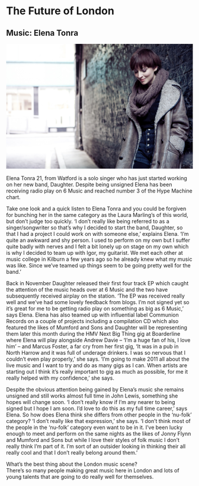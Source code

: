 # The Future of London
## Music: Elena Tonra

<img src="/Images/Jay%20McLaughlin/MCLAUGHLIN_110121_00585-Edit.JPG">

Elena Tonra 21, from Watford is a solo singer who has just started working on her new band, Daughter. 
Despite being unsigned Elena has been receiving radio play on 6 Music and reached number 3 of the Hype Machine chart.

Take one look and a quick listen to Elena Tonra and you could be forgiven for bunching her in the same category as the Laura Marling’s of this world, but don’t judge too quickly. ‘I don’t really like being referred to as a singer/songwriter so that’s why I decided to start the band, Daughter, so that I had a project I could work on with someone else,’ explains Elena. ‘I’m quite an awkward and shy person. I used to perform on my own but I suffer quite badly with nerves and I felt a bit lonely up on stage on my own which is why I decided to team up with Igor, my guitarist. We met each other at music college in Kilburn a few years ago so he already knew what my music was like. Since we’ve teamed up things seem to be going pretty well for the band.’ 

Back in November Daughter released their first four track EP which caught the attention of the music heads over at 6 Music and the two have subsequently received airplay on the station. ‘The EP was received really well and we’ve had some lovely feedback from blogs. I’m not signed yet so it’s great for me to be getting radio play on something as big as 6 Music,’ says Elena. Elena has also teamed up with influential label Communion Records on a couple of projects including a compilation CD which also featured the likes of Mumford and Sons and Daughter will be representing them later this month during the HMV Next Big Thing gig at Boarderline where Elena will play alongside Andrew Davie – ‘I’m a huge fan of his, I love him’ – and Marcus Foster, a far cry from her first gig, ‘It was in a pub in North Harrow and it was full of underage drinkers. I was so nervous that I couldn’t even play properly,’ she says. ‘I’m going to make 2011 all about the live music and I want to try and do as many gigs as I can. When artists are starting out I think it’s really important to gig as much as possible, for me it really helped with my confidence,’ she says. 

Despite the obvious attention being gained by Elena’s music she remains unsigned and still works almost full time in John Lewis, something she hopes will change soon. ‘I don’t really know if I’m any nearer to being signed but I hope I am soon. I’d love to do this as my full time career,’ says Elena. So how does Elena think she differs from other people in the ‘nu-folk’ category? ‘I don’t really like that expression,’ she says. ‘I don’t think most of the people in the ‘nu-folk’ category even want to be in it. I’ve been lucky enough to meet and perform on the same nights as the likes of Jonny Flynn and Mumford and Sons but while I love their styles of folk music I don’t really think I’m part of it. I’m sort of an outsider looking in thinking their all really cool and that I don’t really belong around them.’ 

What’s the best thing about the London music scene? \
There’s so many people making great music here in London and lots of young talents that are going to do really well for themselves.
